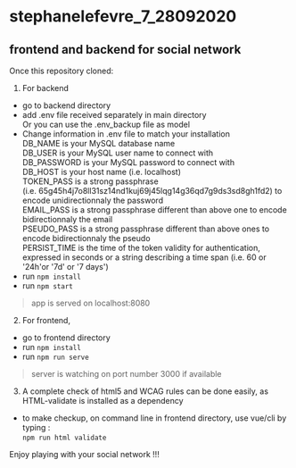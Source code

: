 ﻿# stephanelefevre_7_28092020  

## frontend and backend for social network  

Once this repository cloned:  

1. For backend  
- go to backend directory  
- add .env file received separately in main directory  
Or you can use the .env_backup file as model  
- Change information in .env file to match your installation  
DB_NAME is your MySQL database name  
DB_USER is your MySQL user name to connect with  
DB_PASSWORD is your MySQL password to connect with  
DB_HOST is your host name (i.e. localhost)  
TOKEN_PASS is a strong passphrase  
(i.e. 65g45h4j7o8ll31sz14nd1kuj69j45lqg14g36qd7g9ds3sd8gh1fd2) to encode unidirectionnaly the password  
EMAIL_PASS is a strong passphrase different than above one to encode bidirectionnaly the email  
PSEUDO_PASS is a strong passphrase different than above ones to encode bidirectionnaly the pseudo  
PERSIST_TIME is the time of the token validity for authentication, expressed in seconds or a string describing a time span (i.e. 60 or '24h'or '7d' or '7 days')  
- run `npm install`
- run `npm start`  
> app is served on localhost:8080  

2. For frontend,  
- go to frontend directory  
- run `npm install`
- run `npm run serve`  
> server is watching on port number 3000 if available  

3. A complete check of html5 and WCAG rules can be done easily, as HTML-validate is installed as a dependency  
- to make checkup, on command line in frontend directory, use vue/cli by typing :  
`npm run html validate`

Enjoy playing with your social network !!!
